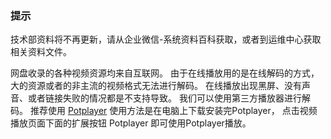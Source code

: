### 提示

技术部资料将不再更新，请从企业微信-系统资料百科获取，或者到运维中心获取相关资料文件。

网盘收录的各种视频资源均来自互联网。
由于在线播放用的是在线解码的方式，大的资源或者的非主流的视频格式无法进行解码。
在线播放出现黑屏、没有声音、或者链接失败的情况都是不支持导致。
我们可以使用第三方播放器进行解码。
推荐使用 [Potplayer](http://118.31.171.185:5200/d/%E5%A4%87%E7%94%A8%E7%9B%98/%E8%BD%AF%E4%BB%B6%E8%B5%84%E6%BA%90/PotPlayer_v220302_1.7.21620_x64_Stable.exe)
使用方法是在电脑上下载安装完Potplayer，
点击视频播放页面下面的扩展按钮 Potplayer 即可使用Potplayer播放。

